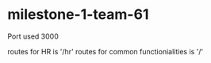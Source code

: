 # milestone-1-team-61

Port used 3000

routes for HR is '/hr'
routes for common functionialities is '/'
